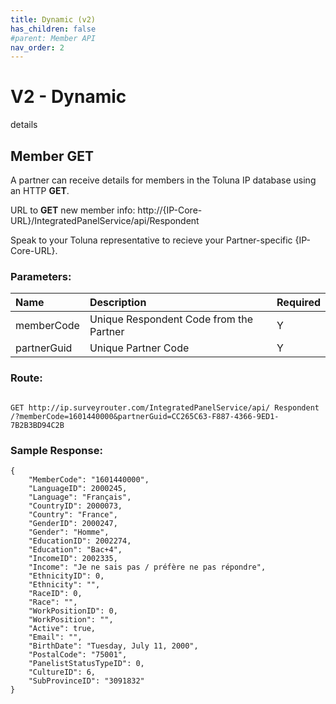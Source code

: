 ```yaml
---
title: Dynamic (v2)
has_children: false
#parent: Member API
nav_order: 2
---
```



# V2 - Dynamic

details


## Member GET

A partner can receive details for members in the Toluna IP database using an HTTP **GET**.

URL to **GET** new member info: http://{IP-Core-URL}/IntegratedPanelService/api/Respondent

Speak to your Toluna representative to recieve your Partner-specific {IP-Core-URL}.


### Parameters:
 

| Name        | Description          | Required |
|:-------------|:------------------|:------|
| memberCode           | Unique Respondent Code from the Partner | Y  |
| partnerGuid | Unique Partner Code   | Y  |



### Route:
```http

GET http://ip.surveyrouter.com/IntegratedPanelService/api/ Respondent
/?memberCode=1601440000&partnerGuid=CC265C63-F887-4366-9ED1-7B2B3BD94C2B

````

### Sample Response:
``` 
{
    "MemberCode": "1601440000",
    "LanguageID": 2000245,
    "Language": "Français",
    "CountryID": 2000073,
    "Country": "France",
    "GenderID": 2000247,
    "Gender": "Homme",
    "EducationID": 2002274,
    "Education": "Bac+4",
    "IncomeID": 2002335,
    "Income": "Je ne sais pas / préfère ne pas répondre",
    "EthnicityID": 0,
    "Ethnicity": "",
    "RaceID": 0,
    "Race": "",
    "WorkPositionID": 0,
    "WorkPosition": "",
    "Active": true,
    "Email": "",
    "BirthDate": "Tuesday, July 11, 2000",
    "PostalCode": "75001",
    "PanelistStatusTypeID": 0,
    "CultureID": 6,
    "SubProvinceID": "3091832"
}

```




